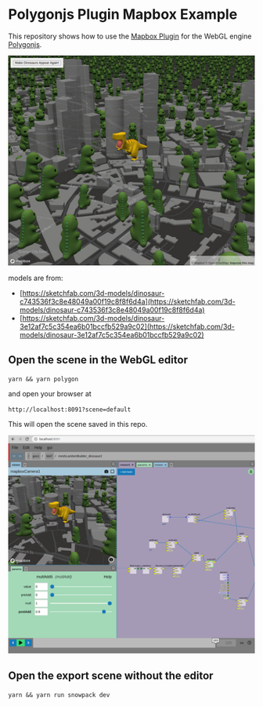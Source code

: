 # Polygonjs Plugin Mapbox Example

This repository shows how to use the [Mapbox Plugin](https://github.com/polygonjs/plugin-mapbox) for the WebGL engine [Polygonjs](https://github.com/polygonjs/polygonjs).

![scene with 3D objects above a map](https://github.com/polygonjs/example-plugin-mapbox/blob/main/doc/mapbox_examples.jpg?raw=true)

models are from:

- [https://sketchfab.com/3d-models/dinosaur-c743536f3c8e48049a00f19c8f8f6d4a](https://sketchfab.com/3d-models/dinosaur-c743536f3c8e48049a00f19c8f8f6d4a)
- [https://sketchfab.com/3d-models/dinosaur-3e12af7c5c354ea6b01bccfb529a9c02](https://sketchfab.com/3d-models/dinosaur-3e12af7c5c354ea6b01bccfb529a9c02)
## Open the scene in the WebGL editor

`yarn && yarn polygon`

and open your browser at

`http://localhost:8091?scene=default`

This will open the scene saved in this repo.

![mapbox plugin from Polygonjs node-based Editor](https://github.com/polygonjs/example-plugin-mapbox/blob/main/doc/mapbox_example_in_editor.jpg?raw=true)

## Open the export scene without the editor

`yarn && yarn run snowpack dev`

